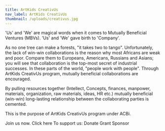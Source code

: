 ```yaml
---
title: ArtKids CreativUs
nav_label: ArtKids CreativUs
thumbnail: /uploads/creativus.jpg
---
```

'Us' and 'We' are magical words when it comes to Mutually Beneficial Ventures (MBVs). 'Us' and 'We' gave birth to 'Company'. 

As no one tree can make a forests, "it takes two to tango". 
Unfortunately, the lack of win-win collaborations is the reason why most Africans are weak and poor. Compare them to Europeans, Americans, Russians and Asians; you will see that collaboration is the top-most secret of industrial successes. 
In these parts of the world, "people work with people".
Through ArtKids CreativUs program, mutually beneficial collaborations are encouraged. 

By pulling resources together (Intellect, Concepts, finances, manpower, materials, organization, raw materials, ideas, HR etc.) mutually beneficial (win-win) long-lasting relationship between the collaborating parties is cemented. 

This is the purpose of ArtKids CreativUs program under ACBi. 

Join us now. Click here
To support us:
Donate
Grant
Sponsor
